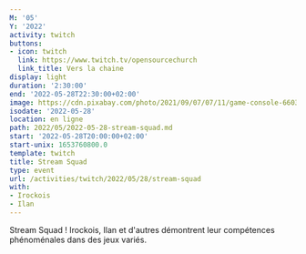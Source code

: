 ```yaml
---
M: '05'
Y: '2022'
activity: twitch
buttons:
- icon: twitch
  link: https://www.twitch.tv/opensourcechurch
  link_title: Vers la chaine
display: light
duration: '2:30:00'
end: '2022-05-28T22:30:00+02:00'
image: https://cdn.pixabay.com/photo/2021/09/07/07/11/game-console-6603120_960_720.jpg
isodate: '2022-05-28'
location: en ligne
path: 2022/05/2022-05-28-stream-squad.md
start: '2022-05-28T20:00:00+02:00'
start-unix: 1653760800.0
template: twitch
title: Stream Squad
type: event
url: /activities/twitch/2022/05/28/stream-squad
with:
- Irockois
- Ilan
---
```

Stream Squad ! Irockois, Ilan et d'autres démontrent leur compétences phénoménales dans des jeux variés.
